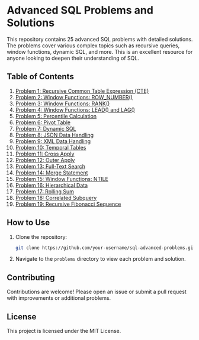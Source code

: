 # Advanced SQL Problems and Solutions

This repository contains 25 advanced SQL problems with detailed solutions. The problems cover various complex topics such as recursive queries, window functions, dynamic SQL, and more. This is an excellent resource for anyone looking to deepen their understanding of SQL.

## Table of Contents

1. [Problem 1: Recursive Common Table Expression (CTE)](Challenges/Challenge_01.md)
2. [Problem 2: Window Functions: ROW_NUMBER()](Challenges/Challenge_02.md)
3. [Problem 3: Window Functions: RANK()](Challenges/Challenge_03.md)
4. [Problem 4: Window Functions: LEAD() and LAG()](Challenges/Challenge_04.md)
5. [Problem 5: Percentile Calculation](Challenges/Challenge_05.md)
6. [Problem 6: Pivot Table](Challenges/Challenge_06.md)
7. [Problem 7: Dynamic SQL](Challenges/Challenge_07.md)
8. [Problem 8: JSON Data Handling](Challenges/Challenge_08.md)
9. [Problem 9: XML Data Handling](Challenges/Challenge_09.md)
10. [Problem 10: Temporal Tables](Challenges/Challenge_10.md)
11. [Problem 11: Cross Apply](Challenges/Challenge_11.md)
12. [Problem 12: Outer Apply](Challenges/Challenge_12.md)
13. [Problem 13: Full-Text Search](Challenges/Challenge_13.md)
14. [Problem 14: Merge Statement](Challenges/Challenge_14.md)
15. [Problem 15: Window Functions: NTILE](Challenges/Challenge_15.md)
16. [Problem 16: Hierarchical Data](Challenges/Challenge_16.md)
17. [Problem 17: Rolling Sum](Challenges/Challenge_17.md)
18. [Problem 18: Correlated Subquery](Challenges/Challenge_18.md)
19. [Problem 19: Recursive Fibonacci Sequence](Challenges/Challenge_19.md)


   
## How to Use

1. Clone the repository:
    ```sh
    git clone https://github.com/your-username/sql-advanced-problems.git
    ```

2. Navigate to the `problems` directory to view each problem and solution.

## Contributing

Contributions are welcome! Please open an issue or submit a pull request with improvements or additional problems.

## License

This project is licensed under the MIT License.
